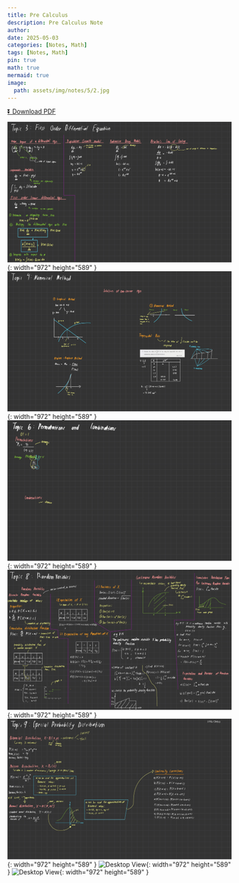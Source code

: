 ```yaml
---
title: Pre Calculus
description: Pre Calculus Note
author: 
date: 2025-05-03 
categories: [Notes, Math]
tags: [Notes, Math]
pin: true
math: true
mermaid: true
image:
  path: assets/img/notes/5/2.jpg
---
```


[⏬ Download PDF](https://wahbakamaluddin.github.io/assets/pdf/notes/5/PreCalc-SN.pdf)

![Desktop View](assets/img/notes/5/2.jpg){: width="972" height="589" }
![Desktop View](assets/img/notes/5/3.jpg){: width="972" height="589" }
![Desktop View](assets/img/notes/5/4.jpg){: width="972" height="589" }
![Desktop View](assets/img/notes/5/6.jpg){: width="972" height="589" }
![Desktop View](assets/img/notes/5/7.jpg){: width="972" height="589" }
![Desktop View](assets/img/notes/5/8.jpg){: width="972" height="589" }
![Desktop View](assets/img/notes/5/9.jpg){: width="972" height="589" }